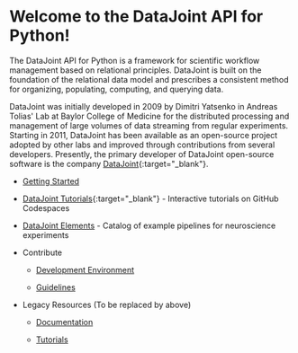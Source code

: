 # Welcome to the DataJoint API for Python!

The DataJoint API for Python is a framework for scientific workflow management based on relational principles. DataJoint is built on the foundation of the relational data model and prescribes a consistent method for organizing, populating, computing, and querying data.

DataJoint was initially developed in 2009 by Dimitri Yatsenko in Andreas Tolias' Lab at Baylor College of Medicine for the distributed processing and management of large volumes of data streaming from regular experiments. Starting in 2011, DataJoint has been available as an open-source project adopted by other labs and improved through contributions from several developers.
Presently, the primary developer of DataJoint open-source software is the company [DataJoint](https://datajoint.com){:target="_blank"}.

- [Getting Started](./getting-started)

- [DataJoint Tutorials](https://github.com/datajoint/datajoint-tutorials){:target="_blank"} - Interactive tutorials on GitHub Codespaces

- [DataJoint Elements](../../elements/) - Catalog of example pipelines for neuroscience experiments

- Contribute
  - [Development Environment](./develop)

  - [Guidelines](https://datajoint.com/docs/community/contribute/)

- Legacy Resources (To be replaced by above)
  - [Documentation](https://docs.datajoint.org)

  - [Tutorials](https://tutorials.datajoint.org)
